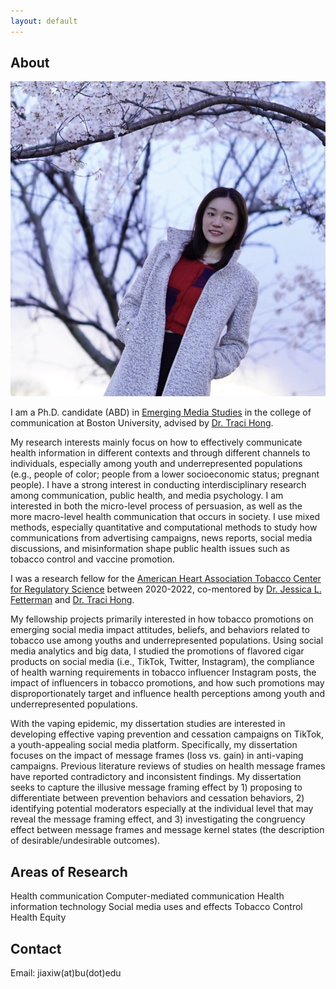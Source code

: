 ```yaml
---
layout: default
---
```


## About

<img class="profile-picture" src="jiaxi.jpeg">

I am a Ph.D. candidate (ABD) in [Emerging Media Studies](https://www.bu.edu/com/academics/emerging-media-studies/phd-in-emerging-media-studies/) in the college of communication at Boston University, advised by [Dr. Traci Hong](https://www.bu.edu/com/profile/traci-hong/).

My research interests mainly focus on how to effectively communicate health information in different contexts and through different channels to individuals, especially among youth and underrepresented populations (e.g., people of color; people from a lower socioeconomic status; pregnant people). I have a strong interest in conducting interdisciplinary research among communication, public health, and media psychology. I am interested in both the micro-level process of persuasion, as well as the more macro-level health communication that occurs in society. I use mixed methods, especially quantitative and computational methods to study how communications from advertising campaigns, news reports, social media discussions, and misinformation shape public health issues such as tobacco control and vaccine promotion.  

I was a research fellow for the [American Heart Association Tobacco Center for Regulatory Science](https://professional.heart.org/en/research-programs/a-trac/meet-our-fellows) between 2020-2022, co-mentored by [Dr. Jessica L. Fetterman](https://www.bumc.bu.edu/busm/profile/jessica-fetterman/) and [Dr. Traci Hong](https://www.bu.edu/com/profile/traci-hong/).

My fellowship projects primarily interested in how tobacco promotions on emerging social media impact attitudes, beliefs, and behaviors related to tobacco use among youths and underrepresented populations. Using social media analytics and big data, I studied the promotions of flavored cigar products on social media (i.e., TikTok, Twitter, Instagram), the compliance of health warning requirements in tobacco influencer Instagram posts, the impact of influencers in tobacco promotions, and how such promotions may disproportionately target and influence health perceptions among youth and underrepresented populations.

With the vaping epidemic, my dissertation studies are interested in developing effective vaping prevention and cessation campaigns on TikTok, a youth-appealing social media platform. Specifically, my dissertation focuses on the impact of message frames (loss vs. gain) in anti-vaping campaigns. Previous literature reviews of studies on health message frames have reported contradictory and inconsistent findings. My dissertation seeks to capture the illusive message framing effect by 1) proposing to differentiate between prevention behaviors and cessation behaviors, 2) identifying potential moderators especially at the individual level that may reveal the message framing effect, and 3) investigating the congruency effect between message frames and message kernel states (the description of desirable/undesirable outcomes). 

## Areas of Research
Health communication
Computer-mediated communication
Health information technology
Social media uses and effects
Tobacco Control
Health Equity

## Contact

Email: jiaxiw(at)bu(dot)edu 



